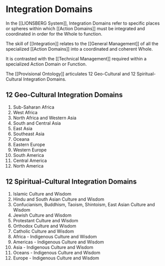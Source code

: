 # Integration Domains
In the [[LIONSBERG System]], Integration Domains refer to specific places or spheres within which [[Action Domains]] must be integrated and coordinated in order for the Whole to function. 

The skill of [[Integration]] relates to the [[General Management]] of all the specialized [[Action Domains]] into a coordinated and coherent Whole. 

It is contrasted with the [[Technical Management]] required within a specialized Action Domain or Function. 

The [[Provisional Ontology]] articulates 12 Geo-Cultural and 12 Spiritual-Cultural Integration Domains. 

## 12 Geo-Cultural Integration Domains
1. Sub-Saharan Africa
2. West Africa
3. North Africa and Western Asia   
4. South and Central Asia 
5.  East Asia   
6. Southeast Asia    
7.  Oceana  
8. Eastern Europe  
9. Western Europe  
10. South America  
11. Central America  
12. North America  

## 12 Spiritual-Cultural Integration Domains
1. Islamic Culture and Wisdom  
2. Hindu and South Asian Culture and Wisdom  
3. Confucianism, Buddhism, Taoism, Shintoism, East Asian Culture and Wisdom  
4. Jewish Culture and Wisdom  
5. Protestant Culture and Wisdom  
6. Orthodox Culture and Wisdom  
7. Catholic Culture and Wisdom  
8. Africa - Indigenous Culture and Wisdom  
9. Americas - Indigenous Culture and Wisdom  
10. Asia - Indigenous Culture and Wisdom  
11. Oceans - Indigenous Culture and Wisdom  
12. Europe - Indigenous Culture and Wisdom   